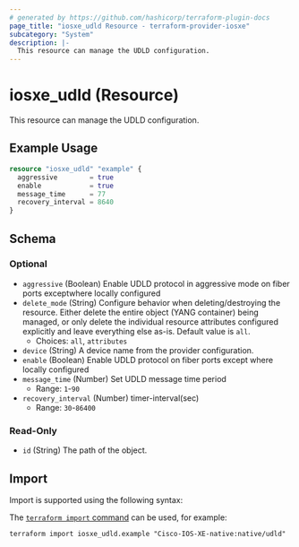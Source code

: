 ```yaml
---
# generated by https://github.com/hashicorp/terraform-plugin-docs
page_title: "iosxe_udld Resource - terraform-provider-iosxe"
subcategory: "System"
description: |-
  This resource can manage the UDLD configuration.
---
```


# iosxe_udld (Resource)

This resource can manage the UDLD configuration.

## Example Usage

```terraform
resource "iosxe_udld" "example" {
  aggressive        = true
  enable            = true
  message_time      = 77
  recovery_interval = 8640
}
```

<!-- schema generated by tfplugindocs -->
## Schema

### Optional

- `aggressive` (Boolean) Enable UDLD protocol in aggressive mode on fiber ports exceptwhere locally configured
- `delete_mode` (String) Configure behavior when deleting/destroying the resource. Either delete the entire object (YANG container) being managed, or only delete the individual resource attributes configured explicitly and leave everything else as-is. Default value is `all`.
  - Choices: `all`, `attributes`
- `device` (String) A device name from the provider configuration.
- `enable` (Boolean) Enable UDLD protocol on fiber ports except where locally configured
- `message_time` (Number) Set UDLD message time period
  - Range: `1`-`90`
- `recovery_interval` (Number) timer-interval(sec)
  - Range: `30`-`86400`

### Read-Only

- `id` (String) The path of the object.

## Import

Import is supported using the following syntax:

The [`terraform import` command](https://developer.hashicorp.com/terraform/cli/commands/import) can be used, for example:

```shell
terraform import iosxe_udld.example "Cisco-IOS-XE-native:native/udld"
```
